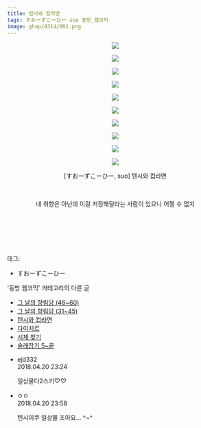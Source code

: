 ```yaml
---
title: 텐시와 컵라면
tags: すおーずこーひー suo 동방_웹코믹
image: ghap/4314/001.png
---
```

<div class="article">
<p style="text-align: center; clear: none; float: none;"><img src="{{ site.nasurl }}/ghap/4314/001.png"/></p>
<p style="text-align: center; clear: none; float: none;"><img src="{{ site.nasurl }}/ghap/4314/002.png"/></p>
<p style="text-align: center; clear: none; float: none;"><img src="{{ site.nasurl }}/ghap/4314/003.png"/></p>
<p style="text-align: center; clear: none; float: none;"><img src="{{ site.nasurl }}/ghap/4314/004.png"/></p>
<p style="text-align: center; clear: none; float: none;"><img src="{{ site.nasurl }}/ghap/4314/005.png"/></p>
<p style="text-align: center; clear: none; float: none;"><img src="{{ site.nasurl }}/ghap/4314/006.png"/></p>
<p style="text-align: center; clear: none; float: none;"><img src="{{ site.nasurl }}/ghap/4314/007.png"/></p>
<p style="text-align: center; clear: none; float: none;"><img src="{{ site.nasurl }}/ghap/4314/008.png"/></p>
<p style="text-align: center; clear: none; float: none;"><img src="{{ site.nasurl }}/ghap/4314/009.png"/></p>
<p style="text-align: center; clear: none; float: none;"><img src="{{ site.nasurl }}/ghap/4314/010.png"/></p>
<p style="text-align: center; clear: none; float: none;">[すおーずこーひー, suo] 텐시와 컵라면</p>
<p style="text-align: center; clear: none; float: none;"><br/></p>
<p style="text-align: center; clear: none; float: none;">내 취향은 아닌데 이걸 저장해달라는 사람이 있으니 어쩔 수 없지</p>
<p style="text-align: center; clear: none; float: none;"><br/></p>
<p style="text-align: center; clear: none; float: none;"><br/></p>
<p><br/></p>
</div><div class="tagTrail">
<p>태그: </p>
<ul>
<li>すおーずこーひー</li>
</ul>
</div><div class="another">
<p>'동방 웹코믹' 카테고리의 다른 글</p>
<ul>
<li><a href="/2018-04-20-ghap_4316">그 날의 향림당 (46~60)</a></li>
<li><a href="/2018-04-20-ghap_4315">그 날의 향림당 (31~45)</a></li>
<li><a href="/2018-04-20-ghap_4314">텐시와 컵라면</a></li>
<li><a href="/2018-04-20-ghap_4313">다이치르</a></li>
<li><a href="/2018-04-20-ghap_4309">시체 찾기</a></li>
<li><a href="/2018-04-18-ghap_4305">술래잡기 5~끝</a></li>
</ul>
</div><div class="cb_module cb_fluid">
<div class="cb_wrt cb_profile">
<div class="comment">
<ul>
<li class="cb_thumb_off" id="comment15242393">
<div class="cb_comment_area">
<div class="cb_info_area">
<div class="cb_section">
<span class="cb_nick_name">ejd332</span>
</div>
<div class="cb_section">
<span class="cb_date">2018.04.20 23:24 </span>
</div>
</div>
<div class="cb_dsc_comment">
<p class="cb_dsc">
											일상물다2스키♡♡
										</p>
</div>
</div></li>
<li class="cb_thumb_off" id="comment15242420">
<div class="cb_comment_area">
<div class="cb_info_area">
<div class="cb_section">
<span class="cb_nick_name">ㅇㅇ</span>
</div>
<div class="cb_section">
<span class="cb_date">2018.04.20 23:58 </span>
</div>
</div>
<div class="cb_dsc_comment">
<p class="cb_dsc">
											텐시이쿠 일상물 조아요... ^~^
										</p>
</div>
</div></li>
</ul>
</div>
</div><!-- commentList close -->
</div>